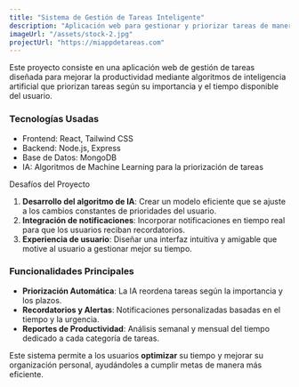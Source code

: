 ```yaml
---
title: "Sistema de Gestión de Tareas Inteligente"
description: "Aplicación web para gestionar y priorizar tareas de manera eficiente usando inteligencia artificial."
imageUrl: "/assets/stock-2.jpg"
projectUrl: "https://miappdetareas.com"
---
```


Este proyecto consiste en una aplicación web de gestión de tareas diseñada para mejorar la productividad mediante algoritmos de inteligencia artificial que priorizan tareas según su importancia y el tiempo disponible del usuario.

### Tecnologías Usadas
- Frontend: React, Tailwind CSS
- Backend: Node.js, Express
- Base de Datos: MongoDB
- IA: Algoritmos de Machine Learning para la priorización de tareas

Desafíos del Proyecto
1. **Desarrollo del algoritmo de IA**: Crear un modelo eficiente que se ajuste a los cambios constantes de prioridades del usuario.
2. **Integración de notificaciones**: Incorporar notificaciones en tiempo real para que los usuarios reciban recordatorios.
3. **Experiencia de usuario**: Diseñar una interfaz intuitiva y amigable que motive al usuario a gestionar mejor su tiempo.

### Funcionalidades Principales
- **Priorización Automática**: La IA reordena tareas según la importancia y los plazos.
- **Recordatorios y Alertas**: Notificaciones personalizadas basadas en el tiempo y la urgencia.
- **Reportes de Productividad**: Análisis semanal y mensual del tiempo dedicado a cada categoría de tareas.

Este sistema permite a los usuarios **optimizar** su tiempo y mejorar su organización personal, ayudándoles a cumplir metas de manera más eficiente.
